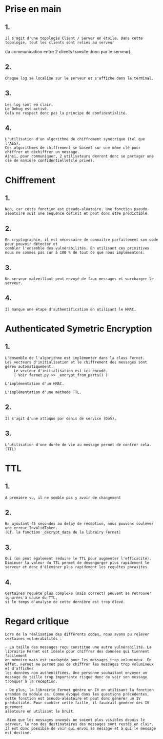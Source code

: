 # Prise en main

## 1. 
    Il s'agit d'une topologie Client / Server en étoile. Dans cette topologie, tout les clients sont reliés au serveur 
   (la communication entre 2 clients transite donc par le serveur).
    
## 2. 
    Chaque log se localise sur le serveur et s'affiche dans le terminal.
    
## 3.
    Les log sont en clair.
    Le Debug est activé.
    Cela ne respect donc pas la principe de confidentialité.
    
## 4.
    L'utilisation d'un algorithme de chiffrement symétrique (tel que l'AES).
    Ces algorithmes de chiffrement se basent sur une même clé pour chiffrer et déchiffrer un message. 
    Ainsi, pour communiquer, 2 utilisateurs devront donc se partager une clé de manière confidentielle(clé privé).

# Chiffrement

## 1.
    Non, car cette fonction est pseudo-aléatoire. Une fonction pseudo-aléatoire suit une séquence définit et peut donc être prédictible. 

## 2.
    En cryptographie, il est nécessaire de connaitre parfaitement son code pour pouvoir détecter et 
    combler l'ensemble des vulnérabilités. En utilisant ces primitives nous ne sommes pas sur à 100 % de tout ce que nous implémentons.
    
## 3.
    Un serveur malveillant peut envoyé de faux messages et surcharger le serveur. 

## 4.
    Il manque une étape d'authentification en utilisant le HMAC.

# Authenticated Symetric Encryption

## 1.
    L'ensemble de l'algorithme est implémenter dans la class Fernet.
    Les vecteurs d'initialisation et le chiffrement des messages sont gérés automatiquement.
        Le vecteur d'initialisation est ici encodé.
        ( Voir fernet.py >> _encrypt_from_parts() )

    L'implémentation d'un HMAC.

    L'implémentation d'une méthode TTL.

## 2. 
    Il s'agit d'une attaque par dénis de service (DoS).

## 3.
    L'utilisation d'une durée de vie au message permet de contrer cela. (TTL)

# TTL

## 1.
    A première vu, il ne semble pas y avoir de changement

## 2. 
    En ajoutant 45 secondes au delay de réception, nous pouvons soulever une erreur InvalidToken.
    (Cf. la fonction _decrypt_data de la librairy Fernet)

## 3.
    Oui (on peut également réduire le TTL pour augmenter l'efficacité).
    Diminuer la valeur du TTL permet de désengorger plus rapidement le serveur et donc d'éléminer plus rapidement les requêtes parasites.

## 4.
    Certaines requête plus complexe (mais correct) peuvent se retrouver ignorées à cause du TTL, 
    si le temps d'analyse de cette dernière est trop élevé.
    
# Regard critique 

    Lors de la réalisation des différents codes, nous avons pu relever certaines vulnérabilités :
   
    - La taille des messages reçu constitue une autre vulnérabilité. La librairie Fernet est idéale pour chiffrer des données qui tiennent facilement 
    en mémoire mais est inadaptée pour les messages trop volumineux. En effet, Fernet ne permet pas de chiffrer les messages trop volumineux et d'afficher 
    les données non authentifiées. Une personne souhaitant envoyer un message de taille trop importante risque donc de voir son message tronquer à la reception. 
   
    - De plus, la librairie Fernet génère un IV en utilisant la fonction urandom du module os. Comme évoqué dans les questions précédentes, 
    cette fonction est pseudo-aléatoire et peut donc générer un IV prédictible. Pour combler cette faille, il faudrait générer des IV purement 
    aléatoure en utilisant le bruit.

    -Bien que les messages envoyés ne soient plus visibles depuis le serveur, le nom des destinataires des messages sont restés en clair. 
    Il est donc possible de voir qui envoi le message et à qui le message est destiné.
    

    
    
